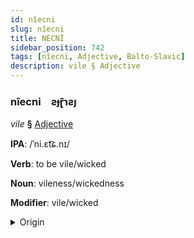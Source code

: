 ```yaml
---
id: nîecni
slug: nîecni
title: NECNİ
sidebar_position: 742
tags: [nîecni, Adjective, Balto-Slavic]
description: vile § Adjective
---
```


### nîecni&emsp;<span kind="abugida">ƨɟɽ̄ɿƨȷ</span>

*vile* **§** [Adjective](../../tags/Adjective)

**IPA**: /ˈni.ɛt͡ɕ.nɪ/

**Verb**: to be vile/wicked

**Noun**: vileness/wickedness

**Modifier**: vile/wicked

<details>
    <summary>Origin</summary>
    Polish niecny /ˈɲɛ.t͡snɨ/<br/>
    <em>Balto-Slavic Language Family</em>
</details>